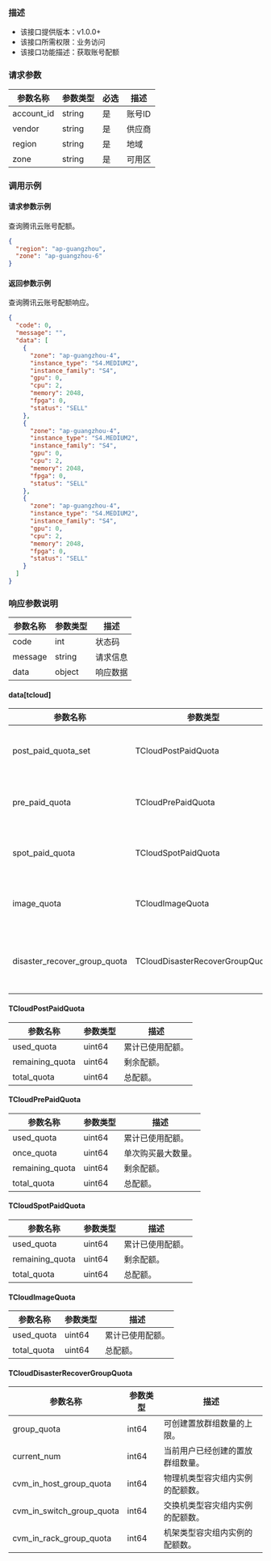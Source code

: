 ### 描述

- 该接口提供版本：v1.0.0+
- 该接口所需权限：业务访问
- 该接口功能描述：获取账号配额

### 请求参数

| 参数名称       | 参数类型   | 必选  | 描述   |
|------------|--------|-----|------|
| account_id | string | 是   | 账号ID |
| vendor     | string | 是   | 供应商  |
| region     | string | 是   | 地域   |
| zone       | string | 是   | 可用区  |

### 调用示例

#### 请求参数示例

查询腾讯云账号配额。
```json
{
  "region": "ap-guangzhou",
  "zone": "ap-guangzhou-6"
}
```

#### 返回参数示例

查询腾讯云账号配额响应。
```json
{
  "code": 0,
  "message": "",
  "data": [
    {
      "zone": "ap-guangzhou-4",
      "instance_type": "S4.MEDIUM2",
      "instance_family": "S4",
      "gpu": 0,
      "cpu": 2,
      "memory": 2048,
      "fpga": 0,
      "status": "SELL"
    },
    {
      "zone": "ap-guangzhou-4",
      "instance_type": "S4.MEDIUM2",
      "instance_family": "S4",
      "gpu": 0,
      "cpu": 2,
      "memory": 2048,
      "fpga": 0,
      "status": "SELL"
    },
    {
      "zone": "ap-guangzhou-4",
      "instance_type": "S4.MEDIUM2",
      "instance_family": "S4",
      "gpu": 0,
      "cpu": 2,
      "memory": 2048,
      "fpga": 0,
      "status": "SELL"
    }
  ]
}
```

### 响应参数说明

| 参数名称    | 参数类型   | 描述   |
|---------|--------|------|
| code    | int    | 状态码  |
| message | string | 请求信息 |
| data    | object | 响应数据 |

#### data[tcloud]

| 参数名称                         | 参数类型                            | 描述                                         |
|------------------------------|---------------------------------|--------------------------------------------|
| post_paid_quota_set          | TCloudPostPaidQuota             | 后付费配额列表。     |
| pre_paid_quota               | TCloudPrePaidQuota              | 预付费配额列表。                                      |
| spot_paid_quota              | TCloudSpotPaidQuota             | spot配额列表。                                    |
| image_quota                  | TCloudImageQuota                | 镜像配额列表。                                   |
| disaster_recover_group_quota | TCloudDisasterRecoverGroupQuota | 置放群组配额列表。                                   |

#### TCloudPostPaidQuota

| 参数名称                  | 参数类型                 | 描述                                         |
|-----------------------|----------------------|--------------------------------------------|
| used_quota            | uint64               | 累计已使用配额。     |
| remaining_quota       | uint64               | 剩余配额。                                      |
| total_quota           | uint64               | 总配额。                                    |

#### TCloudPrePaidQuota

| 参数名称                  | 参数类型                 | 描述                                         |
|-----------------------|----------------------|--------------------------------------------|
| used_quota            | uint64               | 累计已使用配额。     |
| once_quota            | uint64               | 单次购买最大数量。     |
| remaining_quota       | uint64               | 剩余配额。                                      |
| total_quota           | uint64               | 总配额。                                    |

#### TCloudSpotPaidQuota

| 参数名称                  | 参数类型                 | 描述                                         |
|-----------------------|----------------------|--------------------------------------------|
| used_quota            | uint64               | 累计已使用配额。     |
| remaining_quota       | uint64               | 剩余配额。                                      |
| total_quota           | uint64               | 总配额。                                    |

#### TCloudImageQuota

| 参数名称                  | 参数类型                 | 描述                                         |
|-----------------------|----------------------|--------------------------------------------|
| used_quota            | uint64               | 累计已使用配额。     |
| total_quota           | uint64               | 总配额。                                    |

#### TCloudDisasterRecoverGroupQuota

| 参数名称                      | 参数类型                 | 描述                                        |
|---------------------------|----------------------|-------------------------------------------|
| group_quota               | int64               | 可创建置放群组数量的上限。     |
| current_num               | int64               | 当前用户已经创建的置放群组数量。                                     |
| cvm_in_host_group_quota   | int64               | 物理机类型容灾组内实例的配额数。                                   |
| cvm_in_switch_group_quota | int64               | 交换机类型容灾组内实例的配额数。                                   |
| cvm_in_rack_group_quota   | int64               | 机架类型容灾组内实例的配额数。                                   |
